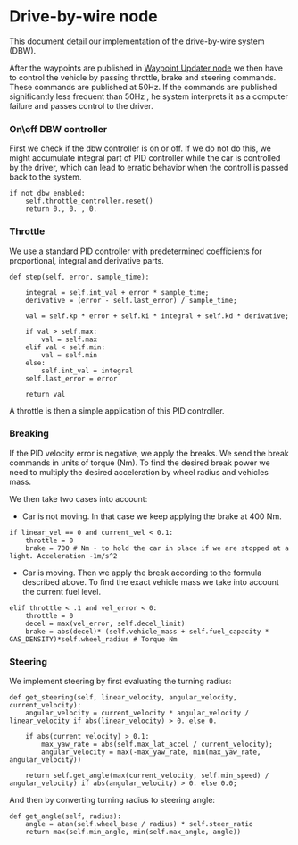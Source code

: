 # Drive-by-wire node

This document detail our implementation of the drive-by-wire system (DBW).

After the waypoints are published in [Waypoint Updater node](WaypointUpdater.md) we then have to control the vehicle by passing throttle, brake and steering commands. These commands are published at 50Hz. If the commands are published significantly less frequent than 50Hz , he system interprets it as a computer failure and passes control to the driver.

### On\off DBW controller
First we check if the dbw controller is on or off. If we do not do this, we might accumulate integral part of PID controller while the car is controlled by the driver, which can lead to erratic behavior when the controll is passed back to the system.

```
if not dbw_enabled:
    self.throttle_controller.reset()
    return 0., 0. , 0. 
```

### Throttle

We use a standard PID controller with predetermined coefficients for proportional, integral and derivative parts.

```
def step(self, error, sample_time):

    integral = self.int_val + error * sample_time;
    derivative = (error - self.last_error) / sample_time;

    val = self.kp * error + self.ki * integral + self.kd * derivative;

    if val > self.max:
        val = self.max
    elif val < self.min:
        val = self.min
    else:
        self.int_val = integral
    self.last_error = error

    return val
```

A throttle is then a simple application of this PID controller.

### Breaking

If the PID velocity error is negative, we apply the breaks. We send the break commands in units of torque (Nm). To find the desired break power we need to multiply the desired acceleration by wheel radius and vehicles mass. 

We then take two cases into account:

* Car is not moving. In that case we keep applying the brake at 400 Nm. 

```
if linear_vel == 0 and current_vel < 0.1:   
    throttle = 0
    brake = 700 # Nm - to hold the car in place if we are stopped at a light. Acceleration -1m/s^2
```

* Car is moving. Then we apply the break according to the formula described above. To find the exact vehicle mass we take into account the current fuel level. 

```
elif throttle < .1 and vel_error < 0:
    throttle = 0 
    decel = max(vel_error, self.decel_limit)    
    brake = abs(decel)* (self.vehicle_mass + self.fuel_capacity * GAS_DENSITY)*self.wheel_radius # Torque Nm
```


### Steering 

We implement steering by first evaluating the turning radius:

```
def get_steering(self, linear_velocity, angular_velocity, current_velocity):
    angular_velocity = current_velocity * angular_velocity / linear_velocity if abs(linear_velocity) > 0. else 0.

    if abs(current_velocity) > 0.1:
        max_yaw_rate = abs(self.max_lat_accel / current_velocity);
        angular_velocity = max(-max_yaw_rate, min(max_yaw_rate, angular_velocity))

    return self.get_angle(max(current_velocity, self.min_speed) / angular_velocity) if abs(angular_velocity) > 0. else 0.0;
```

And then by converting turning radius to steering angle:

```
def get_angle(self, radius):
    angle = atan(self.wheel_base / radius) * self.steer_ratio
    return max(self.min_angle, min(self.max_angle, angle))
```
